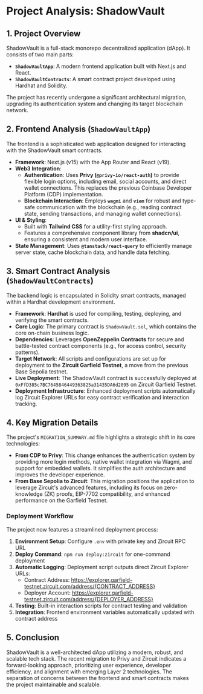 # Project Analysis: ShadowVault

## 1. Project Overview

ShadowVault is a full-stack monorepo decentralized application (dApp). It consists of two main parts:

*   **`ShadowVaultApp`**: A modern frontend application built with Next.js and React.
*   **`ShadowVaultContracts`**: A smart contract project developed using Hardhat and Solidity.

The project has recently undergone a significant architectural migration, upgrading its authentication system and changing its target blockchain network.

## 2. Frontend Analysis (`ShadowVaultApp`)

The frontend is a sophisticated web application designed for interacting with the ShadowVault smart contracts.

*   **Framework**: Next.js (v15) with the App Router and React (v19).
*   **Web3 Integration**:
    *   **Authentication**: Uses **Privy (`@privy-io/react-auth`)** to provide flexible login options, including email, social accounts, and direct wallet connections. This replaces the previous Coinbase Developer Platform (CDP) implementation.
    *   **Blockchain Interaction**: Employs **`wagmi`** and **`viem`** for robust and type-safe communication with the blockchain (e.g., reading contract state, sending transactions, and managing wallet connections).
*   **UI & Styling**:
    *   Built with **Tailwind CSS** for a utility-first styling approach.
    *   Features a comprehensive component library from **shadcn/ui**, ensuring a consistent and modern user interface.
*   **State Management**: Uses **`@tanstack/react-query`** to efficiently manage server state, cache blockchain data, and handle data fetching.

## 3. Smart Contract Analysis (`ShadowVaultContracts`)

The backend logic is encapsulated in Solidity smart contracts, managed within a Hardhat development environment.

*   **Framework**: **Hardhat** is used for compiling, testing, deploying, and verifying the smart contracts.
*   **Core Logic**: The primary contract is `ShadowVault.sol`, which contains the core on-chain business logic.
*   **Dependencies**: Leverages **OpenZeppelin Contracts** for secure and battle-tested contract components (e.g., for access control, security patterns).
*   **Target Network**: All scripts and configurations are set up for deployment to the **Zircuit Garfield Testnet**, a move from the previous Base Sepolia testnet.
*   **Live Deployment**: The ShadowVault contract is successfully deployed at `0xFfD385c7BC7645846449363825a31435DA6d2095` on Zircuit Garfield Testnet.
*   **Deployment Infrastructure**: Enhanced deployment scripts automatically log Zircuit Explorer URLs for easy contract verification and interaction tracking.

## 4. Key Migration Details

The project's `MIGRATION_SUMMARY.md` file highlights a strategic shift in its core technologies:

*   **From CDP to Privy**: This change enhances the authentication system by providing more login methods, native wallet integration via Wagmi, and support for embedded wallets. It simplifies the auth architecture and improves the developer experience.
*   **From Base Sepolia to Zircuit**: This migration positions the application to leverage Zircuit's advanced features, including its focus on zero-knowledge (ZK) proofs, EIP-7702 compatibility, and enhanced performance on the Garfield Testnet.

### Deployment Workflow

The project now features a streamlined deployment process:

1. **Environment Setup**: Configure `.env` with private key and Zircuit RPC URL
2. **Deploy Command**: `npm run deploy:zircuit` for one-command deployment
3. **Automatic Logging**: Deployment script outputs direct Zircuit Explorer URLs:
   - Contract Address: https://explorer.garfield-testnet.zircuit.com/address/{CONTRACT_ADDRESS}
   - Deployer Account: https://explorer.garfield-testnet.zircuit.com/address/{DEPLOYER_ADDRESS}
4. **Testing**: Built-in interaction scripts for contract testing and validation
5. **Integration**: Frontend environment variables automatically updated with contract address

## 5. Conclusion

ShadowVault is a well-architected dApp utilizing a modern, robust, and scalable tech stack. The recent migration to Privy and Zircuit indicates a forward-looking approach, prioritizing user experience, developer efficiency, and alignment with emerging Layer 2 technologies. The separation of concerns between the frontend and smart contracts makes the project maintainable and scalable.
